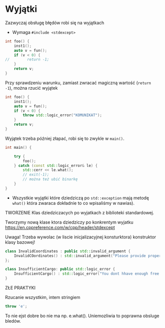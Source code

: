 # Wyjątki

Zazwyczaj obsługę błędów robi się na wyjątkach

* Wymaga `#include <stdexcept>`

```cpp
int foo() {
    inst1();
    auto v = fun();
    if (v < 0) {
//        return -1;
    }
    return v;
}
```

Przy sprawdzeniu warunku, zamiast zwracać magiczną wartość (`return -1`), można rzucić wyjątek

```cpp
int foo() {
    inst1();
    auto v = fun();
    if (v < 0) {
        throw std::logic_error("KOMUNIKAT");
    }
    return v;
}
```

Wyjątek trzeba później złapać, robi się to zwykle w `main()`.
```cpp
int main() {

    try {
        foo();
    } catch (const std::logic_error& le) {
        std::cerr << le.what();
        // exit(-1);
        // można też ubić binarkę
    }
}
```

* Wszystkie wyjątki które dziedziczą po `std::exception` mają metodę `what()` która zwaraca dokładnie to co wpisaliśmy w nawias).



TWORZENIE Klas dziedziczacych po wyjatkach z biblioteki standardowej.

Tworzymy nową klase ktora dziedziczy po konkrentym wyjatku
https://en.cppreference.com/w/cpp/header/stdexcept

Uwaga! Trzeba wywolac (w liscie inicjalizacyjnej konsturktora) konstruktor klasy bazowej!


```cpp
class InvalidCoordinates : public std::invalid_argument { 
    InvalidCOordinates() : std::invalid_argument("Please provide proper coordinates) { }
};

class InsufficientCargo: public std::logic_error {
    InsufficientCargo() : std::logic_error("You dont hhave enough free space") { }
}
```

ZŁE PRAKTYKI

Rzucanie wszystkim, intem stringiem
```cpp
throw 'e';
```

To nie ejst dobre bo nie ma np. e.what(). Uniemozliwia to poprawna obsluge bledów.